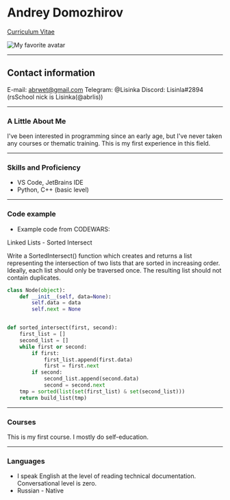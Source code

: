 # Andrey Domozhirov

[
Curriculum Vitae](https://abrlis.github.io/rsschool-cv/cv "cv file")

![My favorite avatar](https://cdn.rs.school/abrlis.png?size=192)

---

## Contact information

E-mail: abrwet@gmail.com
Telegram: @Lisinka
Discord: Lisinla#2894 (rsSchool nick is Lisinka(@abrlis))

---

### A Little About Me

I've been interested in programming since an early age, but I've never taken any courses or thematic training. This is my first experience in this field.

---

### Skills and Proficiency

- VS Code, JetBrains IDE
- Python, C++ (basic level)

---

### Code example

- Example code from CODEWARS:

Linked Lists - Sorted Intersect

Write a SortedIntersect() function which creates and returns a list representing the intersection of two lists that are sorted in increasing order. Ideally, each list should only be traversed once. The resulting list should not contain duplicates.

```python
class Node(object):
    def __init__(self, data=None):
        self.data = data
        self.next = None


def sorted_intersect(first, second):
    first_list = []
    second_list = []
    while first or second:
        if first:
            first_list.append(first.data)
            first = first.next
        if second:
            second_list.append(second.data)
            second = second.next
    tmp = sorted(list(set(first_list) & set(second_list)))
    return build_list(tmp)
```

---

### Courses

This is my first course. I mostly do self-education.

---

### Languages

- I speak English at the level of reading technical documentation. Conversational level is zero.
- Russian - Native
  